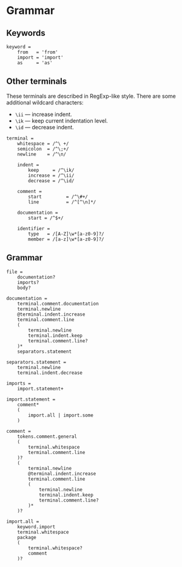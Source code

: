 # Grammar

## Keywords

````
keyword =
    from   = 'from'
    import = 'import'
    as     = 'as'
````

## Other terminals

These terminals are described in RegExp-like style.
There are some additional wildcard characters:

 *  `\ii` — increase indent.
 *  `\ik` — keep current indentation level.
 *  `\id` — decrease indent.

````
terminal =
    whitespace = /^\ +/
    semicolon  = /^\;+/
    newline    = /^\n/

    indent =
        keep     = /^\ik/
        increase = /^\ii/
        decrease = /^\id/

    comment =
        start         = /^\#+/
        line          = /^[^\n]*/

    documentation =
        start = /^$+/

    identifier =
        type   = /[A-Z]\w*[a-z0-9]?/
        member = /[a-z]\w*[a-z0-9]?/
````

## Grammar

````
file =
    documentation?
    imports?
    body?

documentation =
    terminal.comment.documentation
    terminal.newline
    @terminal.indent.increase
    terminal.comment.line
    (
        terminal.newline
        terminal.indent.keep
        terminal.comment.line?
    )*
    separators.statement

separators.statement =
    terminal.newline
    terminal.indent.decrease

imports =
    import.statement+

import.statement =
    comment*
    (
        import.all | import.some
    )

comment =
    tokens.comment.general
    (
        terminal.whitespace
        terminal.comment.line
    )?
    (
        terminal.newline
        @terminal.indent.increase
        terminal.comment.line
        (
            terminal.newline
            terminal.indent.keep
            terminal.comment.line?
        )*
    )?

import.all =
    keyword.import
    terminal.whitespace
    package
    (
        terminal.whitespace?
        comment
    )?
````
